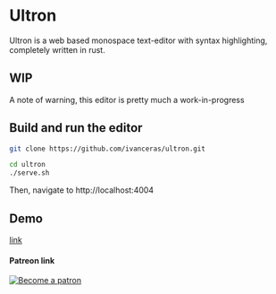 # Ultron

Ultron is a web based monospace text-editor with syntax highlighting, completely written in rust.

## WIP
A note of warning, this editor is pretty much a work-in-progress

## Build and run the editor

```sh
git clone https://github.com/ivanceras/ultron.git

cd ultron
./serve.sh

```
Then, navigate to http://localhost:4004


## Demo

[link](https://ivanceras.github.io/ultron)


#### Patreon link
 [![Become a patron](https://c5.patreon.com/external/logo/become_a_patron_button.png)](https://www.patreon.com/ivanceras)
